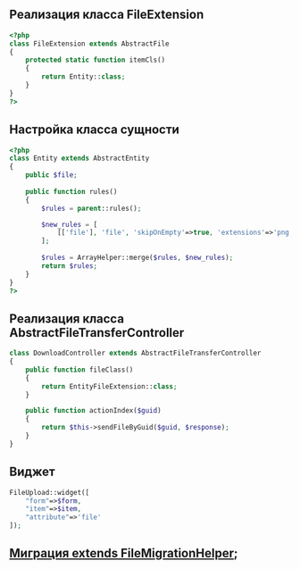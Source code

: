 ## Реализация класса FileExtension

```php
<?php
class FileExtension extends AbstractFile
{
    protected static function itemCls()
    {
        return Entity::class;
    }
}
?>
```

## Настройка класса сущности

```php
<?php
class Entity extends AbstractEntity
{
    public $file;
    
    public function rules()
    {
        $rules = parent::rules();

        $new_rules = [
            [['file'], 'file', 'skipOnEmpty'=>true, 'extensions'=>'png,jpg']
        ];
        
        $rules = ArrayHelper::merge($rules, $new_rules);
        return $rules;
    }
}
?>
```

## Реализация класса AbstractFileTransferController

```php
class DownloadController extends AbstractFileTransferController
{
    public function fileClass()
    {
        return EntityFileExtension::class;
    }

    public function actionIndex($guid)
    {
        return $this->sendFileByGuid($guid, $response);
    }
}
```

## Виджет

```php
FileUpload::widget([
    "form"=>$form,
    "item"=>$item,
    "attribute"=>'file'
]);
```

## [Миграция extends FileMigrationHelper](../migration-helper.md);